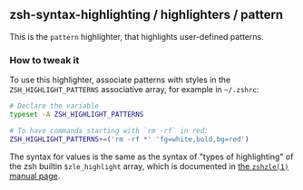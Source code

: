 zsh-syntax-highlighting / highlighters / pattern
------------------------------------------------

This is the `pattern` highlighter, that highlights user-defined patterns.

### How to tweak it

To use this highlighter, associate patterns with styles in the
`ZSH_HIGHLIGHT_PATTERNS` associative array, for example in `~/.zshrc`:

```zsh
# Declare the variable
typeset -A ZSH_HIGHLIGHT_PATTERNS

# To have commands starting with `rm -rf` in red:
ZSH_HIGHLIGHT_PATTERNS+=('rm -rf *' 'fg=white,bold,bg=red')
```

The syntax for values is the same as the syntax of "types of highlighting" of the zsh builtin `$zle_highlight` array,
which is documented in [the `zshzle(1)`
manual page][zshzle-Character-Highlighting].

[zshzle-Character-Highlighting]: http://zsh.sourceforge.net/Doc/Release/Zsh-Line-Editor.html#Character-Highlighting
